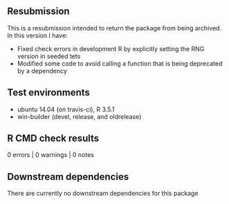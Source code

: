 ## Resubmission
This is a resubmission intended to return the package from being archived. In this version I have:

* Fixed check errors in development R by explicitly setting the RNG version in seeded tets
* Modified some code to avoid calling a function that is being deprecated by a dependency

## Test environments
* ubuntu 14.04 (on travis-ci), R 3.5.1
* win-builder (devel, release, and oldrelease)

## R CMD check results
0 errors | 0 warnings | 0 notes

## Downstream dependencies
There are currently no downstream dependencies for this package
